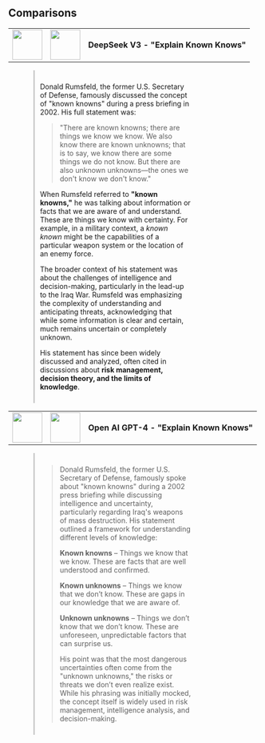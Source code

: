 ## Comparisons

<table style="width: 100%; border-collapse: collapse;">
  <tr>
    <td style="width: 60px;"><img src="https://www.golocalprov.com/cache/images/remote/https_s3.amazonaws.com/media.golocalprov.com/News/Donald_Rumsfeld_US_Army.png" width="60"></td>
    <td style="width: 60px;"><img src="https://custom.typingmind.com/assets/models/deepseek.png" width="60"></td>
    <td><strong>DeepSeek V3 - "Explain Known Knows"</strong></td>
  </tr>
</table>

<div style="margin-left: 10%; width: 60%; padding: 10px; border-left: 3px solid #ccc;">

Donald Rumsfeld, the former U.S. Secretary of Defense, famously discussed the concept of "known knowns" during a press briefing in 2002. His full statement was:

> "There are known knowns; there are things we know we know. We also know there are known unknowns; that is to say, we know there are some things we do not know. But there are also unknown unknowns—the ones we don't know we don't know."

When Rumsfeld referred to **"known knowns,"** he was talking about information or facts that we are aware of and understand. These are things we know with certainty. For example, in a military context, a *known known* might be the capabilities of a particular weapon system or the location of an enemy force.

The broader context of his statement was about the challenges of intelligence and decision-making, particularly in the lead-up to the Iraq War. Rumsfeld was emphasizing the complexity of understanding and anticipating threats, acknowledging that while some information is clear and certain, much remains uncertain or completely unknown.

His statement has since been widely discussed and analyzed, often cited in discussions about **risk management, decision theory, and the limits of knowledge**.

</div>



<table style="width: 100%; border-collapse: collapse;">
  <tr>
    <td style="width: 60px;"><img src="https://www.golocalprov.com/cache/images/remote/https_s3.amazonaws.com/media.golocalprov.com/News/Donald_Rumsfeld_US_Army.png" width="60"></td>
    <td style="width: 60px;"><img src="https://custom.typingmind.com/assets/models/gpt-4.webp" width="60"></td>
    <td><strong>Open AI GPT-4 - "Explain Known Knows"</strong></td>
  </tr>
</table>

<div style="margin-left: 10%; width: 60%; padding: 10px; border-left: 3px solid #ccc;">

> Donald Rumsfeld, the former U.S. Secretary of Defense, famously spoke about "known knowns" during a 2002 press briefing while discussing intelligence and uncertainty, particularly regarding Iraq's weapons of mass destruction. His statement outlined a framework for understanding different levels of knowledge:
> 
> **Known knowns** – Things we know that we know. These are facts that are well understood and confirmed.
> 
> **Known unknowns** – Things we know that we don’t know. These are gaps in our knowledge that we are aware of.
> 
> **Unknown unknowns** – Things we don’t know that we don’t know. These are unforeseen, unpredictable factors that can surprise us.
> 
> His point was that the most dangerous uncertainties often come from the "unknown unknowns," the risks or threats we don’t even realize exist. While his phrasing was initially mocked, the concept itself is widely used in risk management, intelligence analysis, and decision-making.
